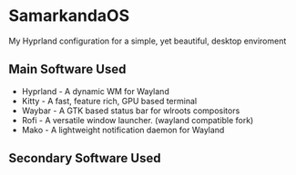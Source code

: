 # SamarkandaOS
My Hyprland configuration for a simple, yet beautiful, desktop enviroment 

## Main Software Used

+ Hyprland - A dynamic WM for Wayland 
+ Kitty - A fast, feature rich, GPU based terminal
+ Waybar - A GTK based status bar for wlroots compositors
+ Rofi - A versatile window launcher. (wayland compatible fork)
+ Mako - A lightweight notification daemon for Wayland

## Secondary Software Used
